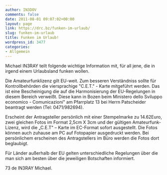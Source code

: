 ```yaml
---
author: IN3DOV
comments: false
date: 2011-08-01 09:07:02+00:00
layout: page
link: https://drc.bz/funken-im-urlaub/
slug: funken-im-urlaub
title: Funken im Urlaub!
wordpress_id: 3477
categories:
- Allgemein
---
```


Michael IN3RAY teilt folgende wichtige Information mit, für all jene, die in irgend einem Urlaubsland funken wollen.




Die Amateurfunklizenz gilt EU-weit. Zum besseren Verständniss sollte für Kontrollbehörden die viersprachige "C.E.T." - Karte mitgeführt werden. Das ist eine Bescheinigung die auf die Harmonisierung der EU-Regelungen in diesem Bereich verweißt. Diese kann in Bozen beim Ministero dello Sviluppo economico - Comunicazioni" am Pfarrplatz 13 bei Herrn Patscheider beantragt werden (Tel: 0471/982694).




Erscheint der Antragsteller persönlich mit einer Stempelmarke zu 14.62Euro, zwei gleichen Fotos im Format 2,5cm X 3cm und der gültigen Amateurfunk-Lizenz, wird die „C.E.T" – Karte im EC-Format sofort ausgestellt. Die Fotos können auch zuhause am PC auf Fotopapier ausgedruckt werden. Bei persönlichem erscheinen des Antragstellers im Büro werden die Fotos dort beglaubigt.




Für Länder außerhalb der EU gelten unterschiedliche Regelungen über die man sich am besten über die jeweiligen Botschaften informiert.




73 de IN3RAY Michael.
